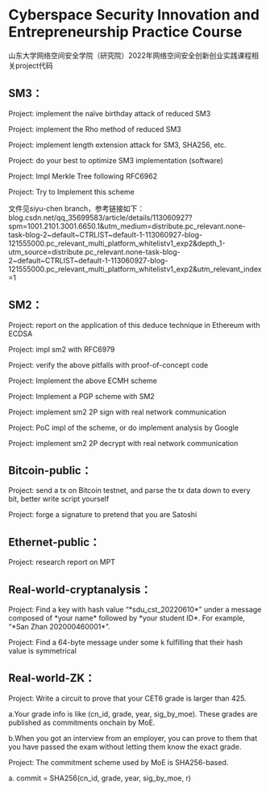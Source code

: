 # Cyberspace Security Innovation and Entrepreneurship Practice Course

山东大学网络空间安全学院（研究院）2022年网络空间安全创新创业实践课程相关project代码

## SM3：

Project: implement the naïve birthday attack of reduced SM3

Project: implement the Rho method of reduced SM3

Project: implement length extension attack for SM3, SHA256, etc.

Project: do your best to optimize SM3 implementation (software)

Project: Impl Merkle Tree following RFC6962

Project: Try to Implement this scheme

文件见siyu-chen branch，参考链接如下：blog.csdn.net/qq_35699583/article/details/113060927?spm=1001.2101.3001.6650.1&utm_medium=distribute.pc_relevant.none-task-blog-2~default~CTRLIST~default-1-113060927-blog-121555000.pc_relevant_multi_platform_whitelistv1_exp2&depth_1-utm_source=distribute.pc_relevant.none-task-blog-2~default~CTRLIST~default-1-113060927-blog-121555000.pc_relevant_multi_platform_whitelistv1_exp2&utm_relevant_index=1

## SM2：

Project: report on the application of this deduce technique in Ethereum with ECDSA

Project: impl sm2 with RFC6979

Project: verify the above pitfalls with proof-of-concept code

Project: Implement the above ECMH scheme

Project: Implement a PGP scheme with SM2

Project: implement sm2 2P sign with real network communication

Project: PoC impl of the scheme, or do implement analysis by Google

Project: implement sm2 2P decrypt with real network communication

## <!--Bitcoin：-->

<!--Project: forge a signature to pretend that you are Satoshi-->

## Bitcoin-public：

Project: send a tx on Bitcoin testnet, and parse the tx data down to every bit, better write script yourself

Project: forge a signature to pretend that you are Satoshi

## Ethernet-public：

Project: research report on MPT

## Real-world-cryptanalysis：

Project: Find a key with hash value “\*sdu_cst_20220610\*” under a message composed of \*your name\* followed by \*your student ID\*. For example, “\*San Zhan 202000460001\*”.

Project: Find a 64-byte message under some k fulfilling that their hash value is symmetrical

## Real-world-ZK：

Project: Write a circuit to prove that your CET6 grade is larger than 425. 

a.Your grade info is like (cn_id, grade, year, sig_by_moe). These grades are published as commitments onchain by MoE. 

b.When you got an interview from an employer, you can prove to them that you have passed the exam without letting them know the exact grade. 

Project:  The commitment scheme used by MoE is SHA256-based. 

a. commit = SHA256(cn_id, grade, year, sig_by_moe, r)

